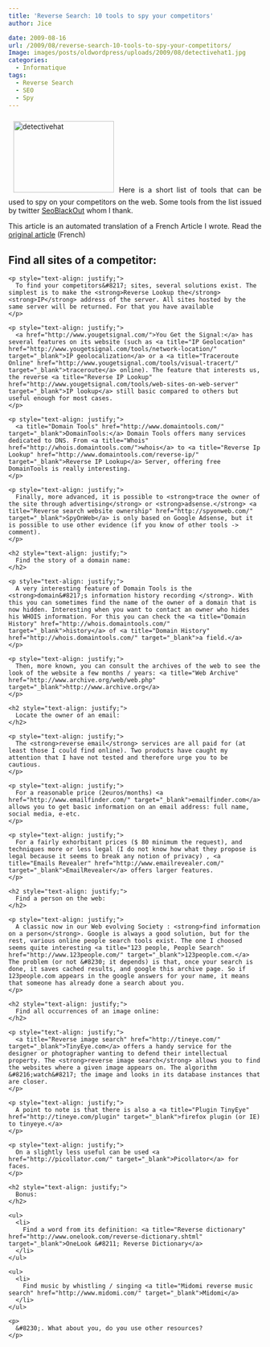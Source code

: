 ```yaml
---
title: 'Reverse Search: 10 tools to spy your competitors'
author: Jice

date: 2009-08-16
url: /2009/08/reverse-search-10-tools-to-spy-your-competitors/
Image: images/posts/oldwordpress/uploads/2009/08/detectivehat1.jpg
categories:
  - Informatique
tags:
  - Reverse Search
  - SEO
  - Spy
---
```

<p style="text-align: justify;">
  <a href="images/posts/oldwordpress/uploads/2009/08/detectivehat1.jpg"><img class="alignleft size-full wp-image-816" style="margin: 10px;" title="detectivehat" src="/images/posts/oldwordpress/uploads/2009/08/detectivehat1.jpg" alt="detectivehat" width="200" height="142" ></a>Here is a short list of tools that can be used to spy on your competitors on the web. Some tools from the list issued by twitter <a title="SEO Black Hat and White" href="http://www.seoblackout.com/" target="_blank">SeoBlackOut</a> whom I thank.
</p>

<p style="text-align: justify;">
  This article is an automated translation of a French Article I wrote. Read the <a title="Reverse Search 10 outils pour espionner vos concurrents" href="Reverse Search: 10 tools to spy your competitors ">original article</a> (French)
</p>

<p style="text-align: justify;">
  <p style="text-align: justify;">
    <h2 style="text-align: justify;">
      Find all sites of a competitor:
    </h2>

    <p style="text-align: justify;">
      To find your competitors&#8217; sites, several solutions exist. The simplest is to make the <strong>Reverse Lookup the</strong> <strong>IP</strong> address of the server. All sites hosted by the same server will be returned. For that you have available
    </p>

    <p style="text-align: justify;">
      <a href="http://www.yougetsignal.com/">You Get the Signal:</a> has several features on its website (such as <a title="IP Geolocation" href="http://www.yougetsignal.com/tools/network-location/" target="_blank">IP geolocalization</a> or a <a title="Traceroute Online" href="http://www.yougetsignal.com/tools/visual-tracert/" target="_blank">traceroute</a> online). The feature that interests us, the reverse <a title="Reverse IP Lookup" href="http://www.yougetsignal.com/tools/web-sites-on-web-server" target="_blank">IP lookup</a> still basic compared to others but useful enough for most cases.
    </p>

    <p style="text-align: justify;">
      <a title="Domain Tools" href="http://www.domaintools.com/" target="_blank">DomainTools:</a> Domain Tools offers many services dedicated to DNS. From <a title="Whois" href="http://whois.domaintools.com/">whois</a> to <a title="Reverse Ip Lookup" href="http://www.domaintools.com/reverse-ip/" target="_blank">Reverse IP Lookup</a> Server, offering free DomainTools is really interesting.
    </p>

    <p style="text-align: justify;">
      Finally, more advanced, it is possible to <strong>trace the owner of the site through advertising</strong> or <strong>adsense.</strong> <a title="Reverse search website ownership" href="http://spyonweb.com/" target="_blank">SpyOnWeb</a> is only based on Google Adsense, but it is possible to use other evidence (if you know of other tools -> comment).
    </p>

    <h2 style="text-align: justify;">
      Find the story of a domain name:
    </h2>

    <p style="text-align: justify;">
      A very interesting feature of Domain Tools is the <strong>domain&#8217;s information history recording </strong>. With this you can sometimes find the name of the owner of a domain that is now hidden. Interesting when you want to contact an owner who hides his WHOIS information. For this you can check the <a title="Domain History" href="http://whois.domaintools.com/" target="_blank">history</a> of <a title="Domain History" href="http://whois.domaintools.com/" target="_blank">a field.</a>
    </p>

    <p style="text-align: justify;">
      Then, more known, you can consult the archives of the web to see the look of the website a few months / years: <a title="Web Archive" href="http://www.archive.org/web/web.php" target="_blank">http://www.archive.org</a>
    </p>

    <h2 style="text-align: justify;">
      Locate the owner of an email:
    </h2>

    <p style="text-align: justify;">
      The <strong>reverse email</strong> services are all paid for (at least those I could find online). Two products have caught my attention that I have not tested and therefore urge you to be cautious.
    </p>

    <p style="text-align: justify;">
      For a reasonable price (2euros/months) <a href="http://www.emailfinder.com/" target="_blank">emailfinder.com</a> allows you to get basic information on an email address: full name, social media, e-etc.
    </p>

    <p style="text-align: justify;">
      For a fairly exhorbitant prices ($ 80 minimum the request), and techniques more or less legal (I do not know how what they propose is legal because it seems to break any notion of privacy) , <a title="Emails Revealer" href="http://www.emailrevealer.com/" target="_blank">EmailRevealer</a> offers larger features.
    </p>

    <h2 style="text-align: justify;">
      Find a person on the web:
    </h2>

    <p style="text-align: justify;">
      A classic now in our Web evolving Society : <strong>find information on a person</strong>. Google is always a good solution, but for the rest, various online people search tools exist. The one I choosed seems quite interesting <a title="123 people, People Search" href="http://www.123people.com/" target="_blank">123people.com.</a> The problem (or not &#8230; it depends) is that, once your search is done, it saves cached results, and google this archive page. So if 123people.com appears in the google answers for your name, it means that someone has already done a search about you.
    </p>

    <h2 style="text-align: justify;">
      Find all occurrences of an image online:
    </h2>

    <p style="text-align: justify;">
      <a title="Reverse image search" href="http://tineye.com/" target="_blank">TinyEye.com</a> offers a handy service for the designer or photographer wanting to defend their intellectual property. The <strong>reverse image search</strong> allows you to find the websites where a given image appears on. The algorithm &#8216;watch&#8217; the image and looks in its database instances that are closer.
    </p>

    <p style="text-align: justify;">
      A point to note is that there is also a <a title="Plugin TinyEye" href="http://tineye.com/plugin" target="_blank">firefox plugin (or IE) to tinyeye.</a>
    </p>

    <p style="text-align: justify;">
      On a slightly less useful can be used <a href="http://picollator.com/" target="_blank">Picollator</a> for faces.
    </p>

    <h2 style="text-align: justify;">
      Bonus:
    </h2>

    <ul>
      <li>
        Find a word from its definition: <a title="Reverse dictionary" href="http://www.onelook.com/reverse-dictionary.shtml" target="_blank">OneLook &#8211; Reverse Dictionary</a>
      </li>
    </ul>

    <ul>
      <li>
        Find music by whistling / singing <a title="Midomi reverse music search" href="http://www.midomi.com/" target="_blank">Midomi</a>
      </li>
    </ul>

    <p>
      &#8230;. What about you, do you use other resources?
    </p>
